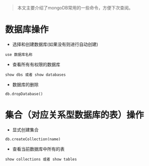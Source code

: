 > 本文主要介绍了mongoDB常用的一些命令，方便下次查阅。
# 数据库操作
* 选择和创建数据库(如果没有则进行自动创建)
```
use 数据库名称
```
* 查看所有有权限的数据库
```
show dbs 或者 show databases
```
* 数据库的删除
```
db.dropDatabase()
```
# 集合（对应关系型数据库的表）操作
* 显式创建集合
```
db.createCollection(name)
```
* 查看当前数据库中所有的表
```
show collections 或者 show tables
```









